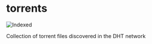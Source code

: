 torrents 
========
![Indexed](https://img.shields.io/badge/indexed-219768-blue)

Collection of torrent files discovered in the DHT network
